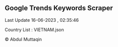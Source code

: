 

## Google Trends Keywords Scraper 
 
Last Update 16-06-2023 , 02:35:46

Country List :
VIETNAM.json



© Abdul Muttaqin 
